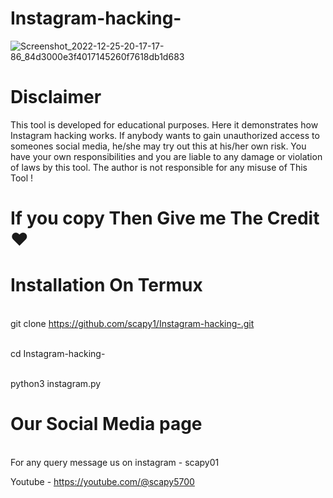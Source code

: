# Instagram-hacking- 
![Screenshot_2022-12-25-20-17-17-86_84d3000e3f4017145260f7618db1d683](https://user-images.githubusercontent.com/121354798/209472534-8823c0d5-8259-47a4-baaa-b18c67d3e395.jpg)




# Disclaimer 
This tool is developed for educational purposes. Here it demonstrates how Instagram hacking works. If anybody wants to gain unauthorized access to someones social media, he/she may try out this at his/her own risk. You have your own responsibilities and you are liable to any damage or violation of laws by this tool. The author is not responsible for any misuse of This Tool ! 
# If you copy  Then Give me The Credit  ❤️
# Installation On Termux 

<br>git clone https://github.com/scapy1/Instagram-hacking-.git</br>

<br>cd Instagram-hacking-</br>

<br>python3 instagram.py</br>


# Our Social Media page 

<br> For any query message us on instagram - scapy01 <br/>

Youtube - https://youtube.com/@scapy5700 

